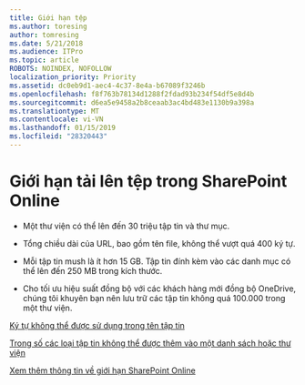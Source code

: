```yaml
---
title: Giới hạn tệp
ms.author: toresing
author: tomresing
ms.date: 5/21/2018
ms.audience: ITPro
ms.topic: article
ROBOTS: NOINDEX, NOFOLLOW
localization_priority: Priority
ms.assetid: dc0eb9d1-aec4-4c37-8e4a-b67089f3246b
ms.openlocfilehash: f8f763b78134d1288f2fdad93b234f54df5e8d4b
ms.sourcegitcommit: d6ea5e9458a2b8ceaab3ac4bd483e1130b9a398a
ms.translationtype: MT
ms.contentlocale: vi-VN
ms.lasthandoff: 01/15/2019
ms.locfileid: "28320443"
---
```

# <a name="file-upload-limits-in-sharepoint-online"></a>Giới hạn tải lên tệp trong SharePoint Online

- Một thư viện có thể lên đến 30 triệu tập tin và thư mục.
    
- Tổng chiều dài của URL, bao gồm tên file, không thể vượt quá 400 ký tự.
    
- Mỗi tập tin mush là ít hơn 15 GB. Tập tin đính kèm vào các danh mục có thể lên đến 250 MB trong kích thước.
    
- Cho tối ưu hiệu suất đồng bộ với các khách hàng mới đồng bộ OneDrive, chúng tôi khuyên bạn nên lưu trữ các tập tin không quá 100.000 trong một thư viện. 
    
[Ký tự không thể được sử dụng trong tên tập tin](https://go.microsoft.com/fwlink/?linkid=866430)
  
[Trong số các loại tập tin không thể được thêm vào một danh sách hoặc thư viện](https://go.microsoft.com/fwlink/?linkid=273757)
  
[Xem thêm thông tin về giới hạn SharePoint Online](https://go.microsoft.com/fwlink/?linkid=271273)
  

